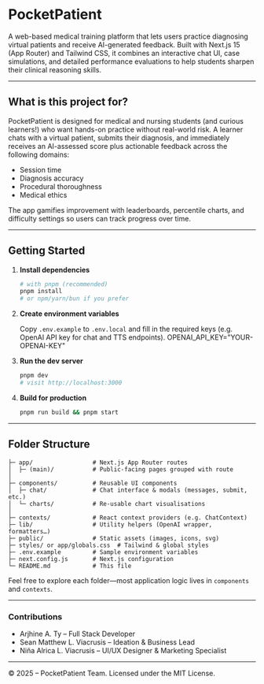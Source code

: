 # PocketPatient

A web-based medical training platform that lets users practice diagnosing virtual patients and receive AI-generated feedback. Built with Next.js 15 (App Router) and Tailwind CSS, it combines an interactive chat UI, case simulations, and detailed performance evaluations to help students sharpen their clinical reasoning skills.

---

## What is this project for?

PocketPatient is designed for medical and nursing students (and curious learners!) who want hands-on practice without real-world risk. A learner chats with a virtual patient, submits their diagnosis, and immediately receives an AI-assessed score plus actionable feedback across the following domains:

- Session time
- Diagnosis accuracy
- Procedural thoroughness
- Medical ethics

The app gamifies improvement with leaderboards, percentile charts, and difficulty settings so users can track progress over time.

---

## Getting Started

1. **Install dependencies**

   ```bash
   # with pnpm (recommended)
   pnpm install
   # or npm/yarn/bun if you prefer
   ```

2. **Create environment variables**

   Copy `.env.example` to `.env.local` and fill in the required keys (e.g. OpenAI API key for chat and TTS endpoints).
   OPENAI_API_KEY="YOUR-OPENAI-KEY"

3. **Run the dev server**

   ```bash
   pnpm dev
   # visit http://localhost:3000
   ```

4. **Build for production**

   ```bash
   pnpm run build && pnpm start
   ```

---

## Folder Structure

```
├─ app/                 # Next.js App Router routes
│  ├─ (main)/           # Public-facing pages grouped with route
│
├─ components/          # Reusable UI components
│  ├─ chat/             # Chat interface & modals (messages, submit, etc.)
│  └─ charts/           # Re-usable chart visualisations
│
├─ contexts/            # React context providers (e.g. ChatContext)
├─ lib/                 # Utility helpers (OpenAI wrapper, formatters…)
├─ public/              # Static assets (images, icons, svg)
├─ styles/ or app/globals.css  # Tailwind & global styles
├─ .env.example         # Sample environment variables
├─ next.config.js       # Next.js configuration
└─ README.md            # This file
```

Feel free to explore each folder—most application logic lives in `components` and `contexts`.

---

### Contributions

- Arjhine A. Ty – Full Stack Developer
- Sean Matthew L. Viacrusis – Ideation & Business Lead
- Niña Alrica L. Viacrusis – UI/UX Designer & Marketing Specialist

---

© 2025 – PocketPatient Team. Licensed under the MIT License.
